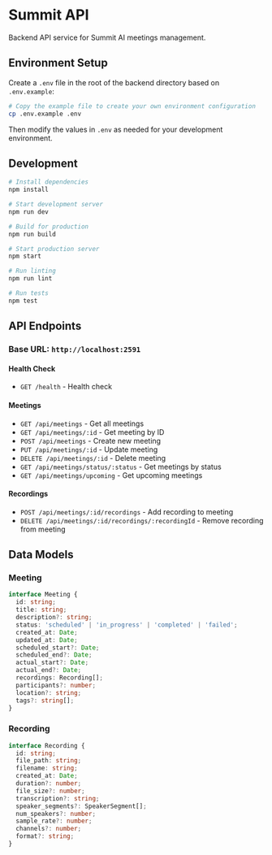 # Summit API

Backend API service for Summit AI meetings management.

## Environment Setup

Create a `.env` file in the root of the backend directory based on `.env.example`:

```bash
# Copy the example file to create your own environment configuration
cp .env.example .env
```

Then modify the values in `.env` as needed for your development environment.

## Development

```bash
# Install dependencies
npm install

# Start development server
npm run dev

# Build for production
npm run build

# Start production server
npm start

# Run linting
npm run lint

# Run tests
npm test
```

## API Endpoints

### Base URL: `http://localhost:2591`

#### Health Check
- `GET /health` - Health check

#### Meetings
- `GET /api/meetings` - Get all meetings
- `GET /api/meetings/:id` - Get meeting by ID
- `POST /api/meetings` - Create new meeting
- `PUT /api/meetings/:id` - Update meeting
- `DELETE /api/meetings/:id` - Delete meeting
- `GET /api/meetings/status/:status` - Get meetings by status
- `GET /api/meetings/upcoming` - Get upcoming meetings

#### Recordings
- `POST /api/meetings/:id/recordings` - Add recording to meeting
- `DELETE /api/meetings/:id/recordings/:recordingId` - Remove recording from meeting

## Data Models

### Meeting
```typescript
interface Meeting {
  id: string;
  title: string;
  description?: string;
  status: 'scheduled' | 'in_progress' | 'completed' | 'failed';
  created_at: Date;
  updated_at: Date;
  scheduled_start?: Date;
  scheduled_end?: Date;
  actual_start?: Date;
  actual_end?: Date;
  recordings: Recording[];
  participants?: number;
  location?: string;
  tags?: string[];
}
```

### Recording
```typescript
interface Recording {
  id: string;
  file_path: string;
  filename: string;
  created_at: Date;
  duration?: number;
  file_size?: number;
  transcription?: string;
  speaker_segments?: SpeakerSegment[];
  num_speakers?: number;
  sample_rate?: number;
  channels?: number;
  format?: string;
}
```